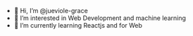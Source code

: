 - 👋 Hi, I’m @jueviole-grace
- 👀 I’m interested in Web Development and machine learning
- 🌱 I’m currently learning Reactjs and for Web

<!---
jueviole-grace/jueviole-grace is a ✨ special ✨ repository because its `README.md` (this file) appears on your GitHub profile.
You can click the Preview link to take a look at your changes.
--->
